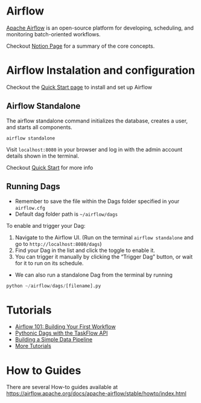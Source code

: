 # Airflow

[Apache Airflow](https://airflow.apache.org/docs/apache-airflow/stable/index.html) is an open-source platform for developing, scheduling, and monitoring batch-oriented workflows.

Checkout [Notion Page](https://mis-notas.notion.site/Airflow-28025f24dbe280c69580e39aabfac26d?source=copy_link) for a summary of the core concepts.

# Airflow Instalation and configuration

Checkout the [Quick Start page](https://airflow.apache.org/docs/apache-airflow/stable/start.html#quick-start) to install and set up Airflow

## Airflow Standalone

The airflow standalone command initializes the database, creates a user, and starts all components.

```
airflow standalone
```

Visit `localhost:8080` in your browser and log in with the admin account details shown in the terminal.

Checkout [Quick Start](https://airflow.apache.org/docs/apache-airflow/stable/start.html) for more info

## Running Dags

- Remember to save the file within the Dags folder specified in your `airflow.cfg` 
- Default dag folder path is `~/airflow/dags`

To enable and trigger your Dag:

1. Navigate to the Airflow UI. (Run on the terminal `airflow standalone` and go to `http://localhost:8080/dags`)
2. Find your Dag in the list and click the toggle to enable it.
3. You can trigger it manually by clicking the “Trigger Dag” button, or wait for it to run on its schedule.

- We can also run a standalone Dag from the terminal by running

```python
python ~/airflow/dags/[filename].py
```

# Tutorials

- [Airflow 101: Building Your First Workflow](./building-your-first-workflow/README.md)
- [Pythonic Dags with the TaskFlow API](./pythonic_dags_with_the_taskflow_api/)
- [Building a Simple Data Pipeline](./airflow_in_docker/)
- [More Tutorials](https://airflow.apache.org/docs/apache-airflow/stable/tutorial/index.html)

# How to Guides

There are several How-to guides available at https://airflow.apache.org/docs/apache-airflow/stable/howto/index.html